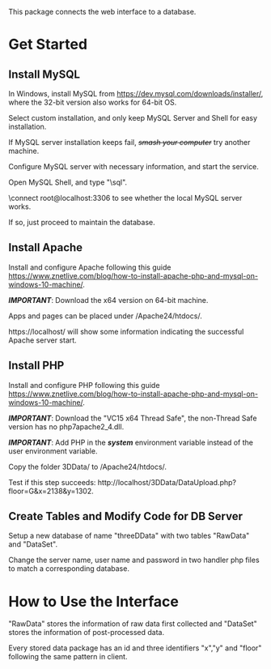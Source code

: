 This package connects the web interface to a database.


# Get Started

## Install MySQL

In Windows, install MySQL from https://dev.mysql.com/downloads/installer/, where the 32-bit version also works for 64-bit OS.

Select custom installation, and only keep MySQL Server and Shell for easy installation.

If MySQL server installation keeps fail, *~~smash your computer~~* try another machine.

Configure MySQL server with necessary information, and start the service.

Open MySQL Shell, and type "\sql".

\connect root@localhost:3306 to see whether the local MySQL server works.

If so, just proceed to maintain the database.

## Install Apache

Install and configure Apache following this guide https://www.znetlive.com/blog/how-to-install-apache-php-and-mysql-on-windows-10-machine/.

**_IMPORTANT_**: Download the x64 version on 64-bit machine.

Apps and pages can be placed under /Apache24/htdocs/.

https://localhost/ will show some information indicating the successful Apache server start.

## Install PHP

Install and configure PHP following this guide https://www.znetlive.com/blog/how-to-install-apache-php-and-mysql-on-windows-10-machine/.

**_IMPORTANT_**: Download the "VC15 x64 Thread Safe", the non-Thread Safe version has no php7apache2_4.dll.

**_IMPORTANT_**: Add PHP in the **_system_** environment variable instead of the user environment variable.

Copy the folder 3DData/ to /Apache24/htdocs/.

Test if this step succeeds: http://localhost/3DData/DataUpload.php?floor=G&x=2138&y=1302.

## Create Tables and Modify Code for DB Server

Setup a new database of name "threeDData" with two tables "RawData" and "DataSet".

Change the server name, user name and password in two handler php files to match a corresponding database.


# How to Use the Interface

"RawData" stores the information of raw data first collected and "DataSet" stores the information of post-processed data.

Every stored data package has an id and three identifiers "x","y" and "floor" following the same pattern in client.
